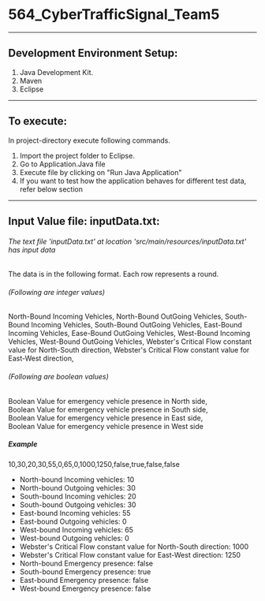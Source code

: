 # 564_CyberTrafficSignal_Team5

------------------------------------------

## Development Environment Setup:
1. Java Development Kit.
2. Maven 
3. Eclipse
---------------
## To execute:
In project-directory execute following commands.
1. Import the project folder to Eclipse.
2. Go to Application.Java file
3. Execute file by clicking on "Run Java Application"
4. If you want to test how the application behaves for different test data, refer below section
----------------------------------
## Input Value file: inputData.txt:
###### The text file 'inputData.txt' at location 'src/main/resources/inputData.txt' has input data  
 The data is in the following format. Each row represents a round. 

###### (Following are integer values)
North-Bound Incoming Vehicles, North-Bound OutGoing Vehicles, 
South-Bound Incoming Vehicles, South-Bound OutGoing Vehicles, 
East-Bound Incoming Vehicles, Ease-Bound OutGoing Vehicles, 
West-Bound Incoming Vehicles, West-Bound OutGoing Vehicles,
Webster's Critical Flow constant value for North-South direction,
Webster's Critical Flow constant value for East-West direction,
###### (Following are boolean values)
Boolean Value for emergency vehicle presence in North side,  
Boolean Value for emergency vehicle presence in South side,  
Boolean Value for emergency vehicle presence in East side,  
Boolean Value for emergency vehicle presence in West side

##### Example
10,30,20,30,55,0,65,0,1000,1250,false,true,false,false
- North-bound Incoming vehicles: 10
- North-bound Outgoing vehicles: 30
- South-bound Incoming vehicles: 20
- South-bound Outgoing vehicles: 30
- East-bound Incoming vehicles: 55
- East-bound Outgoing vehicles: 0
- West-bound Incoming vehicles: 65
- West-bound Outgoing vehicles: 0
- Webster's Critical Flow constant value for North-South direction: 1000
- Webster's Critical Flow constant value for East-West direction: 1250
- North-bound Emergency presence: false 
- South-bound Emergency presence: true 
- East-bound Emergency presence: false 
- West-bound Emergency presence: false 

